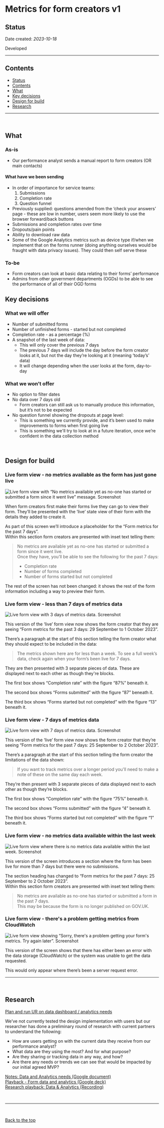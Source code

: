 # Metrics for form creators v1

## Status

Date created: *2023-10-18*  

Developed  

___

## Contents

- [Status](#status)
- [Contents](#contents)
- [What](#what)
- [Key decisions](#key-decisions)
- [Design for build](#design-for-build)
- [Research](#research)

___

<br>

## What

### As-is

- Our performance analyst sends a manual report to form creators (OR main contacts)  

#### What have we been sending  

- In order of importance for service teams: 
    1. Submissions
    2. Completion rate
    3. Question funnel
- Previously supplied: questions amended from the ‘check your answers’ page - these are low in number, users seem more likely to use the browser forward/back buttons
- Submissions and completion rates over time
- Dropouts/pain points
- Ability to download raw data
- Some of the Google Analytics metrics such as device type if/when we implement that on the forms runner (doing anything ourselves would be fraught with data privacy issues). They could then self serve these  

### To-be  

- Form creators can look at basic data relating to their forms’ performance  
- Admins from other government departments (OGDs) to be able to see the performance of all of their OGD forms  


## Key decisions

### What we will offer

- Number of submitted forms
- Number of unfinished forms - started but not completed
- Completion rate - as a percentage (%)
- A snapshot of the last week of data:
  - This will only cover the previous 7 days
  - The previous 7 days will include the day before the form creator looks at it, but not the day they’re looking at it (meaning ‘today’s’ data)
  - It will change depending when the user looks at the form, day-to-day
 
### What we won’t offer

- No option to filter dates
- No data over 7 days old
  - Form creators can still ask us to manually produce this information, but it’s not to be expected
- No question funnel showing the dropouts at page level:
  - This is something we currently provide, and it’s been used to make improvements to forms when first going live
  - This is something we'll try to look at in a future iteration, once we’re confident in the data collection method

<br>

## Design for build

### Live form view - no metrics available as the form has just gone live

![Live form view with “No metrics available yet as no-one has started or submitted a form since it went live” message. Screenshot](https://github.com/alphagov/forms/assets/35372982/5ddfaa3a-3a02-43df-b58a-8c4cf39d6664)  

When form creators first make their forms live they can go to view their form. They’ll be presented with the ‘live’ state view of their form with the details they added to create it.   

As part of this screen we’ll introduce a placeholder for the “Form metrics for the past 7 days”.   
Within this section form creators are presented with inset text telling them:  

> No metrics are available yet as no-one has started or submitted a form since it went live.  
> Once they have, you’ll be able to see the following for the past 7 days:  
>  
> - Completion rate  
> - Number of forms completed  
> - Number of forms started but not completed  

The rest of the screen has not been changed: it shows the rest of the form information including a way to preview their form.  

### Live form view - less than 7 days of metrics data

![Live form view with 3 days of metrics data. Screenshot](https://github.com/alphagov/forms/assets/35372982/8ea09690-ed56-4777-9c1c-2798659d54c3)  

This version of the ‘live’ form view now shows the form creator that they are seeing “Form metrics for the past 3 days: 29 September to 1 October 2023”.  

There’s a paragraph at the start of this section telling the form creator what they should expect to be included in the data:  
> The metrics shown here are for less than a week. To see a full week’s data, check again when your form’s been live for 7 days.  

They are then presented with 3 separate pieces of data. These are displayed next to each other as though they're blocks.  

The first box shows “Completion rate” with the figure “87%” beneath it.  

The second box shows “Forms submitted” with the figure “87” beneath it.  

The third box shows “Forms started but not completed” with the figure “13” beneath it.  

### Live form view - 7 days of metrics data

![Live form view with 7 days of metrics data. Screenshot](https://github.com/alphagov/forms/assets/35372982/0444722c-bd22-4fe7-b58a-8696ca5df7e1)

This version of the ‘live’ form view now shows the form creator that they’re seeing “Form metrics for the past 7 days: 25 September to 2 October 2023”.  

There’s a paragraph at the start of this section telling the form creator the limitations of the data shown:  
> If you want to track metrics over a longer period you'll need to make a note of these on the same day each week. 

They’re then present with 3 separate pieces of data displayed next to each other as though they’re blocks.  

The first box shows “Completion rate” with the figure “75%” beneath it.  

The second box shows “Forms submitted” with the figure “4” beneath it. 

The third box shows “Forms started but not completed” with the figure “1” beneath it.  

### Live form view - no metrics data available within the last week

![Live form view where there is no metrics data available within the last week. Screenshot](https://github.com/alphagov/forms/assets/35372982/dc87926f-09bc-4f89-8c65-c7d011b8d6d2)

This version of the screen introduces a section where the form has been live for more than 7 days but there were no submissions.  

The section heading has changed to “Form metrics for the past 7 days: 25 September to 2 October 2023”.   
Within this section form creators are presented with inset text telling them:  

> No metrics are available as no-one has started or submitted a form in the past 7 days.  
> This may be because the form is no longer published on GOV.UK.  

### Live form view - there's a problem getting metrics from CloudWatch

![Live form view showing “Sorry, there's a problem getting your form's metrics. Try again later”. Screenshot](https://github.com/alphagov/forms/assets/35372982/1b0ac6f9-e643-4682-b24c-5f4583e48f43)

This version of the screen shows that there has either been an error with the data storage (CloudWatch) or the system was unable to get the data requested.  

This would only appear where there’s been a server request error.  

___

<br>

## Research

[Plan and run UR on data dashboard / analytics needs](https://trello.com/c/dwNKBIev/1054-plan-and-run-ur-on-data-dashboard-analytics-needs)  

We’ve not currently tested the design implementation with users but our researcher has done a preliminary round of research with current partners to understand the following: 

- How are users getting on with the current data they receive from our performance analyst?
- What data are they using the most? And for what purpose?
- Are they sharing or tracking data in any way, and how?
- Are there any needs or trends we can see that would be impacted by our initial agreed MVP?

[Notes: Data and Analytics needs (Google document)](https://docs.google.com/document/d/1Tz417kZuXHz_PFYOxkQk0_EdvoUt4SvvGEwJ5zZefP0/edit?usp=sharing)  
[Playback - Form data and analytics (Google deck)](https://docs.google.com/presentation/d/1sOhNmWa1Cih22l6FZ5FQCdDwPKMb4WS_PzkCSFd2HH4/edit?usp=sharing)  
[Research playback: Data & Analytics (Recording)](https://drive.google.com/file/d/1cKwbV6u9iV3EecFvHIfjsbYcBgHdDC6x/view?usp=sharing)  

<br>

___

<br>

[Back to the top](#metrics-for-form-creators-v1)

